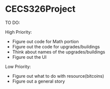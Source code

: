 # CECS326Project



TO DO:

High Priority:
- Figure out code for Math portion
- Figure out the code for upgrades/buildings
- Think about names of the upgrades/buildings
- Figure out the UI


Low Priority:
- Figure out what to do with resource(bitcoins)
- Figure out a general story
